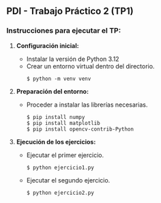 ## PDI - Trabajo Práctico 2 (TP1)

### Instrucciones para ejecutar el TP:

1. **Configuración inicial:**
   - Instalar la versión de Python 3.12
   - Crear un entorno virtual dentro del directorio.
     ```
     $ python -m venv venv
     ```

2. **Preparación del entorno:**

   - Proceder a instalar las librerías necesarias.
     ```
     $ pip install numpy
     $ pip install matplotlib
     $ pip install opencv-contrib-Python
     ```

3. **Ejecución de los ejercicios:**

   - Ejecutar el primer ejercicio.
     ```
     $ python ejercicio1.py
     ```
   - Ejecutar el segundo ejercicio.
     ```
     $ python ejercicio2.py
     ```
